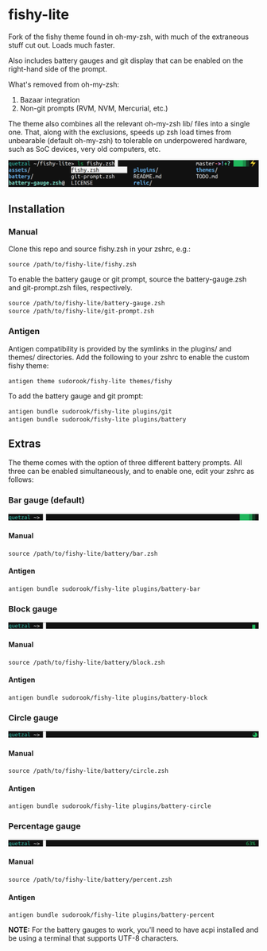 # fishy-lite

Fork of the fishy theme found in oh-my-zsh, with much of the extraneous stuff
cut out. Loads much faster.

Also includes battery gauges and git display that can be enabled on the
right-hand side of the prompt.

What's removed from oh-my-zsh:

1. Bazaar integration
2. Non-git prompts (RVM, NVM, Mercurial, etc.)

The theme also combines all the relevant oh-my-zsh lib/ files into a single
one. That, along with the exclusions, speeds up zsh load times from unbearable
(default oh-my-zsh) to tolerable on underpowered hardware, such as SoC devices,
very old computers, etc.

![Screenshot](assets/theme.png)


## Installation 

### Manual

Clone this repo and source fishy.zsh in your zshrc, e.g.:
```
source /path/to/fishy-lite/fishy.zsh
```

To enable the battery gauge or git prompt, source the battery-gauge.zsh and
git-prompt.zsh files, respectively.
```
source /path/to/fishy-lite/battery-gauge.zsh
source /path/to/fishy-lite/git-prompt.zsh
```

### Antigen

Antigen compatibility is provided by the symlinks in the plugins/ and themes/
directories. Add the following to your zshrc to enable the custom fishy theme:
```
antigen theme sudorook/fishy-lite themes/fishy
```

To add the battery gauge and git prompt:
```
antigen bundle sudorook/fishy-lite plugins/git
antigen bundle sudorook/fishy-lite plugins/battery
```


## Extras

The theme comes with the option of three different battery prompts. All three
can be enabled simultaneously, and to enable one, edit your zshrc as follows:

### Bar gauge (default)

![Level gauge screenshot](assets/bar.png)

#### Manual
```
source /path/to/fishy-lite/battery/bar.zsh
```

#### Antigen
```
antigen bundle sudorook/fishy-lite plugins/battery-bar
```

### Block gauge

![Block gauge screenshot](assets/block.png)

#### Manual
```
source /path/to/fishy-lite/battery/block.zsh
```

#### Antigen
```
antigen bundle sudorook/fishy-lite plugins/battery-block
```

### Circle gauge

![Circle gauge screenshot](assets/circle.png)

#### Manual
```
source /path/to/fishy-lite/battery/circle.zsh
```

#### Antigen
```
antigen bundle sudorook/fishy-lite plugins/battery-circle
```


### Percentage gauge

![Percentage screenshot](assets/percent.png)

#### Manual
```
source /path/to/fishy-lite/battery/percent.zsh
```

#### Antigen
```
antigen bundle sudorook/fishy-lite plugins/battery-percent
```

**NOTE:** For the battery gauges to work, you'll need to have acpi installed
and be using a terminal that supports UTF-8 characters.

